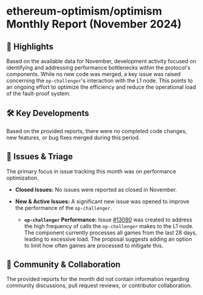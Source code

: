 # ethereum-optimism/optimism Monthly Report (November 2024)

## 🚀 Highlights
Based on the available data for November, development activity focused on identifying and addressing performance bottlenecks within the protocol's components. While no new code was merged, a key issue was raised concerning the `op-challenger`'s interaction with the L1 node. This points to an ongoing effort to optimize the efficiency and reduce the operational load of the fault-proof system.

## 🛠️ Key Developments
Based on the provided reports, there were no completed code changes, new features, or bug fixes merged during this period.

## 🐛 Issues & Triage
The primary focus in issue tracking this month was on performance optimization.

- **Closed Issues:** No issues were reported as closed in November.

- **New & Active Issues:** A significant new issue was opened to improve the performance of the `op-challenger`.
    - **`op-challenger` Performance:** Issue [#13090](https://github.com/ethereum-optimism/optimism/issues/13090) was created to address the high frequency of calls the `op-challenger` makes to the L1 node. The component currently processes all games from the last 28 days, leading to excessive load. The proposal suggests adding an option to limit how often games are processed to mitigate this.

## 💬 Community & Collaboration
The provided reports for the month did not contain information regarding community discussions, pull request reviews, or contributor collaboration.